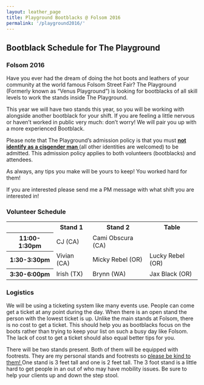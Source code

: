 ```yaml
---
layout: leather_page
title: Playground Bootblacks @ Folsom 2016
permalink: '/playground2016/'
---
```


<h2> Bootblack Schedule for The Playground </h2>
<h3> Folsom 2016 </h3>

<p>
Have you ever had the dream of doing the hot boots and leathers of your community at the world famous Folsom Street Fair? The Playground (Formerly known as “Venus Playground”) is looking for bootblacks of all skill levels to work the stands inside The Playground.
</p>

<p>
This year we will have two stands this year, so you will be working with alongside another bootblack for your shift. If you are feeling a little nervous or haven’t worked in public very much: don’t worry! We will pair you up with a more experienced Bootblack.
</p>

<p>
Please note that The Playground’s admission policy is that you must <u><b> not identify as a cisgender man </b></u> (all other identities are welcomed) to be admitted. This admission policy applies to both volunteers (bootblacks) and attendees.</p>

<p>
As always, any tips you make will be yours to keep! You worked hard for them!
</p>

<p>
If you are interested please send me a PM message with what shift you are interested in!
</p>

<h3> Volunteer Schedule </h3>
<table class="table table-bordered table-condensed">
  <tr>
    <th>          </th>
    <th> Stand 1 </th>
    <th> Stand 2 </th>
    <th> Table </th>
  </tr>
  <tr>
    <th> 11:00-1:30pm </th>
    <td> CJ (CA) </td>
    <td> Cami Obscura (CA) </td>
    <td> </td>
  </tr>

  <tr>
    <th> 1:30-3:30pm </th>
    <td> Vivian (CA) </td>
    <td> Micky Rebel (OR) </td>
    <td> Lucky Rebel (OR) </td>
  </tr>

  <tr>
    <th> 3:30-6:00pm </th>
    <td> Irish (TX) </td>
    <td> Brynn (WA) </td>
    <td> Jax Black (OR)</td>
  </tr>
</table>

<h3>Logistics </h3>

<p>
We will be using a ticketing system like many events use. People can come get a ticket at any point during the day. When there is an open stand the person with the lowest ticket is up. Unlike the main stands at Folsom, there is no cost to get a ticket. This should help you as bootblacks focus on the boots rather than trying to keep your list on such a busy day like Folsom. The lack of cost to get a ticket should also equal better tips for you.
</p>

<p> There will be two stands present. Both of them will be equipped with footrests. They are my personal stands and footrests so <u> please be kind to them! </u> One stand is 3 feet tall and one is 2 feet tall. The 3 foot stand is a little hard to get people in an out of who may have mobility issues. Be sure to help your clients up and down the step stool.
</p>
